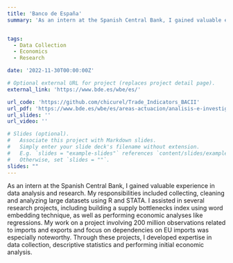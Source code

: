 ```yaml
---
title: 'Banco de España'
summary: 'As an intern at the Spanish Central Bank, I gained valuable experience in data analysis and research. My responsibilities included collecting, cleaning and analyzing large datasets using R and STATA. I assisted in several research projects, including building a supply bottlenecks index using word embedding technique, as well as performing economic analyses like regressions. My work on a project involving 200 million observations related to imports and exports and focus on dependencies on EU imports was especially noteworthy. Through these projects, I developed expertise in data collection, descriptive statistics and performing initial economic analysis.'


tags:
  - Data Collection
  - Economics
  - Research

date: '2022-11-30T00:00:00Z'

# Optional external URL for project (replaces project detail page).
external_link: 'https://www.bde.es/wbe/es/'

url_code: 'https://github.com/chicurel/Trade_Indicators_BACII'
url_pdf: 'https://www.bde.es/wbe/es/areas-actuacion/analisis-e-investigacion/recursos indices-de-cuellos-de-botella-en-la-oferta-basados-en-articulos-de-prensa.html'
url_slides: ''
url_video: ''

# Slides (optional).
#   Associate this project with Markdown slides.
#   Simply enter your slide deck's filename without extension.
#   E.g. `slides = "example-slides"` references `content/slides/example-slides.md`.
#   Otherwise, set `slides = ""`.
slides: ""
---
```



As an intern at the Spanish Central Bank, I gained valuable experience in data analysis and research. My responsibilities included collecting, cleaning and analyzing large datasets using R and STATA. I assisted in several research projects, including building a supply bottlenecks index using word embedding technique, as well as performing economic analyses like regressions. My work on a project involving 200 million observations related to imports and exports and focus on dependencies on EU imports was especially noteworthy. Through these projects, I developed expertise in data collection, descriptive statistics and performing initial economic analysis.